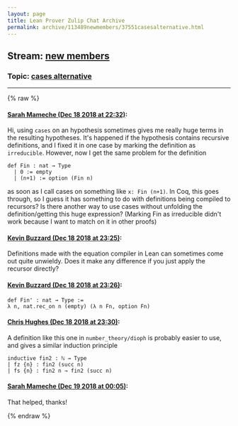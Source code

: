 ```yaml
---
layout: page
title: Lean Prover Zulip Chat Archive 
permalink: archive/113489newmembers/37551casesalternative.html
---
```


## Stream: [new members](index.html)
### Topic: [cases alternative](37551casesalternative.html)

---


{% raw %}
#### [ Sarah Mameche (Dec 18 2018 at 22:32)](https://leanprover.zulipchat.com/#narrow/stream/113489-new%20members/topic/cases%20alternative/near/152139969):
Hi, using ``cases`` on an hypothesis sometimes gives me really huge terms in the resulting hypotheses. It's happened if the hypothesis contains recursive definitions, and I fixed it in one case by marking the definition as ``irreducible``.
However, now I get the same problem for the definition
```lean
def Fin : nat → Type
  | 0 := empty
  | (n+1) := option (Fin n)
```
as soon as I call cases on something like ``x: Fin (n+1)``. In Coq, this goes through, so I guess it has something to do with definitions being compiled to recursors? Is there another way to use cases without unfolding the definition/getting this huge expression? (Marking Fin as irreducible didn't work because I want to match on it in other proofs)

#### [ Kevin Buzzard (Dec 18 2018 at 23:25)](https://leanprover.zulipchat.com/#narrow/stream/113489-new%20members/topic/cases%20alternative/near/152143374):
Definitions made with the equation compiler in Lean can sometimes come out quite unwieldy. Does it make any difference if you just apply the recursor directly?

#### [ Kevin Buzzard (Dec 18 2018 at 23:26)](https://leanprover.zulipchat.com/#narrow/stream/113489-new%20members/topic/cases%20alternative/near/152143471):
```lean
def Fin' : nat → Type :=
λ n, nat.rec_on n (empty) (λ n Fn, option Fn)
```

#### [ Chris Hughes (Dec 18 2018 at 23:30)](https://leanprover.zulipchat.com/#narrow/stream/113489-new%20members/topic/cases%20alternative/near/152143723):
A definition like this one in `number_theory/dioph` is probably easier to use, and gives a similar induction principle
```lean
inductive fin2 : ℕ → Type
| fz {n} : fin2 (succ n)
| fs {n} : fin2 n → fin2 (succ n)
```

#### [ Sarah Mameche (Dec 19 2018 at 00:05)](https://leanprover.zulipchat.com/#narrow/stream/113489-new%20members/topic/cases%20alternative/near/152145711):
That helped, thanks!


{% endraw %}

